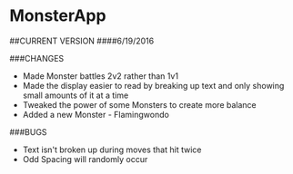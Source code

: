 # MonsterApp

##CURRENT VERSION
####6/19/2016

###CHANGES
- Made Monster battles 2v2 rather than 1v1
- Made the display easier to read by breaking up text and only showing small amounts of it at a time
- Tweaked the power of some Monsters to create more balance
- Added a new Monster - Flamingwondo

###BUGS
- Text isn't broken up during moves that hit twice
- Odd Spacing will randomly occur
